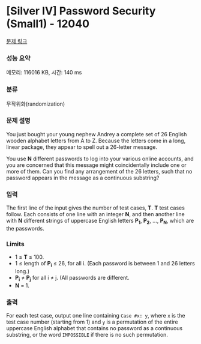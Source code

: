 # [Silver IV] Password Security (Small1) - 12040 

[문제 링크](https://www.acmicpc.net/problem/12040) 

### 성능 요약

메모리: 116016 KB, 시간: 140 ms

### 분류

무작위화(randomization)

### 문제 설명

<p>You just bought your young nephew Andrey a complete set of 26 English wooden alphabet letters from A to Z. Because the letters come in a long, linear package, they appear to spell out a 26-letter message.</p>

<p>You use <strong>N</strong> different passwords to log into your various online accounts, and you are concerned that this message might coincidentally include one or more of them. Can you find any arrangement of the 26 letters, such that no password appears in the message as a continuous substring?</p>

### 입력 

 <p>The first line of the input gives the number of test cases, <strong>T</strong>. <strong>T</strong> test cases follow. Each consists of one line with an integer <strong>N</strong>, and then another line with <strong>N</strong> different strings of uppercase English letters <strong>P<sub>1</sub></strong>, <strong>P<sub>2</sub></strong>, ..., <strong>P<sub>N</sub></strong>, which are the passwords.</p>

<h3>Limits</h3>

<ul>
	<li>1 ≤ <strong>T</strong> ≤ 100.</li>
	<li>1 ≤ length of <strong>P<sub>i</sub></strong> ≤ 26, for all i. (Each password is between 1 and 26 letters long.)</li>
	<li><strong>P<sub>i</sub></strong> ≠ <strong>P<sub>j</sub></strong> for all i ≠ j. (All passwords are different.</li>
	<li><strong>N</strong> = 1.</li>
</ul>

### 출력 

 <p>For each test case, output one line containing <code>Case #x: y</code>, where <code>x</code> is the test case number (starting from 1) and <code>y</code> is a permutation of the entire uppercase English alphabet that contains no password as a continuous substring, or the word <code>IMPOSSIBLE</code> if there is no such permutation.</p>

